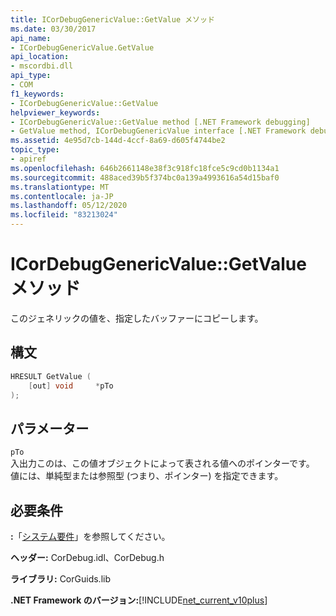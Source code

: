 ```yaml
---
title: ICorDebugGenericValue::GetValue メソッド
ms.date: 03/30/2017
api_name:
- ICorDebugGenericValue.GetValue
api_location:
- mscordbi.dll
api_type:
- COM
f1_keywords:
- ICorDebugGenericValue::GetValue
helpviewer_keywords:
- ICorDebugGenericValue::GetValue method [.NET Framework debugging]
- GetValue method, ICorDebugGenericValue interface [.NET Framework debugging]
ms.assetid: 4e95d7cb-144d-4ccf-8a69-d605f4744be2
topic_type:
- apiref
ms.openlocfilehash: 646b2661148e38f3c918fc18fce5c9cd0b1134a1
ms.sourcegitcommit: 488aced39b5f374bc0a139a4993616a54d15baf0
ms.translationtype: MT
ms.contentlocale: ja-JP
ms.lasthandoff: 05/12/2020
ms.locfileid: "83213024"
---
```

# <a name="icordebuggenericvaluegetvalue-method"></a>ICorDebugGenericValue::GetValue メソッド
このジェネリックの値を、指定したバッファーにコピーします。  
  
## <a name="syntax"></a>構文  
  
```cpp  
HRESULT GetValue (  
    [out] void     *pTo  
);  
```  
  
## <a name="parameters"></a>パラメーター  
 `pTo`  
 入出力このは、この値オブジェクトによって表される値へのポインターです。 値には、単純型または参照型 (つまり、ポインター) を指定できます。  
  
## <a name="requirements"></a>必要条件  
 **:**「[システム要件](../../get-started/system-requirements.md)」を参照してください。  
  
 **ヘッダー:** CorDebug.idl、CorDebug.h  
  
 **ライブラリ:** CorGuids.lib  
  
 **.NET Framework のバージョン:**[!INCLUDE[net_current_v10plus](../../../../includes/net-current-v10plus-md.md)]
